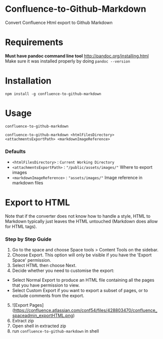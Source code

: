 # Confluence-to-Github-Markdown
Convert Confluence Html export to Github Markdown
# Requirements
 **Must have pandoc command line tool**
 http://pandoc.org/installing.html
 Make sure it was installed properly by doing `pandoc --version`
# Installation
`npm install -g confluence-to-github-markdown`
# Usage
  `confluence-to-github-markdown`
  
  `confluence-to-github-markdown <htmlFilesDirectory> <attachmentsExportPath> <markdownImageReference>`
  
### Defaults
  * `<htmlFilesDirectory>` : `Current Working Directory`
  * `<attachmentsExportPath>` : `"/public/assets/images/"` Where to export images
  * `<markdownImageReference>` : `"assets/images/"` Image reference in markdown files


# Export to HTML
Note that if the converter does not know how to handle a style, HTML to Markdown typically just leaves the HTML untouched (Markdown does allow for HTML tags).

### Step by Step Guide

1. Go to the space and choose Space tools > Content Tools on the sidebar. 
2. Choose Export. This option will only be visible if you have the 'Export Space' permission.
3. Select HTML  then choose Next.
4. Decide whether you need to customise the export:
  * Select Normal Export to produce an HTML file containing all the pages that you have permission to view.
  * Select Custom Export if you want to export a subset of pages, or to exclude comments from the export. 
5. ![Export Pages] (https://confluence.atlassian.com/conf54/files/428803470/confluence_spaceadmin_exportHTML.png)
6. Extract zip
7. Open shell in extracted zip
8. run `confluence-to-github-markdown` in shell

